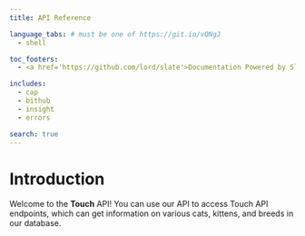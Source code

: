 ```yaml
---
title: API Reference

language_tabs: # must be one of https://git.io/vQNgJ
  - shell

toc_footers:
  - <a href='https://github.com/lord/slate'>Documentation Powered by Slate</a>

includes:
  - cap
  - bithub
  - insight
  - errors

search: true
---
```


# Introduction

Welcome to the **Touch** API! You can use our API to access Touch API endpoints, which can get information on various cats, kittens, and breeds in our database.